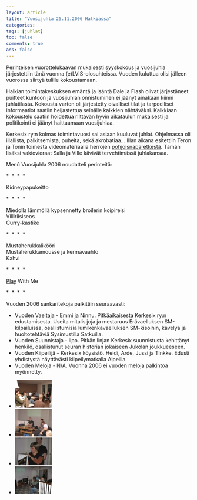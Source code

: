 ```yaml
---
layout: article 
title: "Vuosijuhla 25.11.2006 Halkiassa" 
categories: 
tags: [juhlat]
toc: false 
comments: true 
ads: false 
---
```


Perinteisen vuorottelukaavan mukaisesti syyskokous ja vuosijuhla
järjestettiin tänä vuonna (e)LVIS-olosuhteissa. Vuoden kuluttua olisi
jälleen vuorossa siirtyä tulille kokoustamaan.

Halkian toimintakeskuksen emäntä ja isäntä Dale ja Flash olivat
järjestäneet puitteet kuntoon ja vuosijuhlan onnistuminen ei jäänyt
ainakaan kiinni juhlatilasta. Kokousta varten oli järjestetty oivalliset
tilat ja tarpeelliset informaatiot saatiin heijastettua seinälle
kaikkien nähtäväksi. Kaikkiaan kokoustelu saatiin hoidettua riittävän
hyvin aikataulun mukaisesti ja politikointi ei jäänyt haittaamaan
vuosijuhlaa.

Kerkesix ry:n kolmas toimintavuosi sai asiaan kuuluvat juhlat.
Ohjelmassa oli illallista, palkitsemista, puheita, sekä akrobatiaa...
Illan aikana esitettiin Teron ja Tonin toimesta videomateriaalia
herrojen [pohjoisnaparetkestä](http://www.pohjoisnapa.fi/). Tämän
lisäksi vakiovieraat Salla ja Ville kävivät tervehtimässä juhlakansaa.

Menú Vuosijuhla 2006 noudatteli perinteitä:

\*  \*  \*  \*

Kidneypapukeitto

\*  \*  \*  \*

Miedolla lämmöllä kypsennetty broilerin koipireisi\
Villiriisiseos\
Curry-kastike

\*  \*  \*  \*

Mustaherukkalikööri\
Mustaherukkamousse ja kermavaahto\
Kahvi

\*  \*  \*  \*

[Play](http://www.valio.fi/channels/www/etusivu/tuotteet/tuoteryhmat/7_02028251180_0_1/1771_1094363140_02028251180_3/4844/TULOSTUS.html)
With Me

\*  \*  \*  \*

Vuoden 2006 sankaritekoja palkittiin seuraavasti:

-   Vuoden Vaeltaja - Emmi ja Ninnu. Pitkäaikaisesta Kerkesix ry:n
    edustamisesta. Useita mitalisijoja ja mestaruus Erävaelluksen
    SM-kilpailuissa, osallistumisia lumikenkävaelluksen SM-kisoihin,
    kävelyä ja huoltotehtäviä Sysimustilla Satkuilla.
-   Vuoden Suunnistaja - Ilpo. Pitkän linjan Kerkesix suunnistusta
    kehittänyt henkilö, osallistunut seuran historian jokaiseen Jukolan
    joukkueeseen.
-   Vuoden Kiipeilijä - Kerkesix köysistö. Heidi, Arde, Jussi ja Tinkke.
    Edusti yhdistystä näyttävästi kiipeilymatkalla Alpeilla.
-   Vuoden Meloja - N/A. Vuonna 2006 ei vuoden meloja palkintoa
    myönnetty.

<div class="image-gallery" markdown="1">

-   [![](/images/vuosijuhla-2006/Thumbnails/vuosijuhla2006_01b.jpg)](/images/vuosijuhla-2006/vuosijuhla2006_01b.jpg)
-   [![](/images/vuosijuhla-2006/Thumbnails/vuosijuhla2006_02b.jpg)](/images/vuosijuhla-2006/vuosijuhla2006_02b.jpg)
-   [![](/images/vuosijuhla-2006/Thumbnails/vuosijuhla2006_03b.jpg)](/images/vuosijuhla-2006/vuosijuhla2006_03b.jpg)
-   [![](/images/vuosijuhla-2006/Thumbnails/vuosijuhla2006_04b.jpg)](/images/vuosijuhla-2006/vuosijuhla2006_04b.jpg)

</div>
